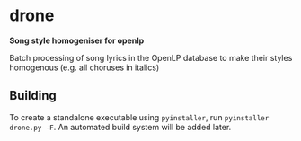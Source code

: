 # drone
__Song style homogeniser for openlp__

Batch processing of song lyrics in the OpenLP database to make their styles homogenous (e.g. all choruses in italics)

## Building

To create a standalone executable using ```pyinstaller```, run ```pyinstaller drone.py -F```. An automated build system will be added later.